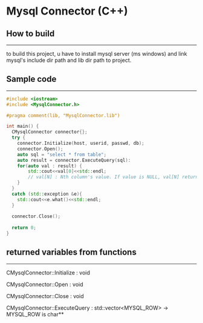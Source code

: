 # Mysql Connector (C++)


## How to build
---------------
to build this project, u have to install mysql server (ms windows) 
and link mysql's include dir path and lib dir path to project. 


## Sample code
----------------
```C++
#include <iostream>
#include <MysqlConnector.h>

#pragma comment(lib, "MysqlConnector.lib")

int main() {
  CMysqlConnector connector{};
  try {
    connector.Initialize(host, userid, passwd, db);
    connector.Open();
    auto sql = "select * from table";
    auto result = connector.ExecuteQuery(sql):
    for(auto val : result) {
        std::cout<<val[0]<<std::endl; 
        // val[N] : Nth column's value. If value is NULL, val[N] returns nullptr. 
    }
  }
  catch (std::exception &e){
    std::cout<<e.what()<<std::endl;
  }
  
  connector.Close();
  
  return 0;
}
```

## returned variables from functions
---------------------------------

CMysqlConnector::Initialize : void

CMysqlConnector::Open : void

CMysqlConnector::Close : void

CMysqlConnector::ExecuteQuery : std::vector<MYSQL_ROW> -> MYSQL_ROW is char**

